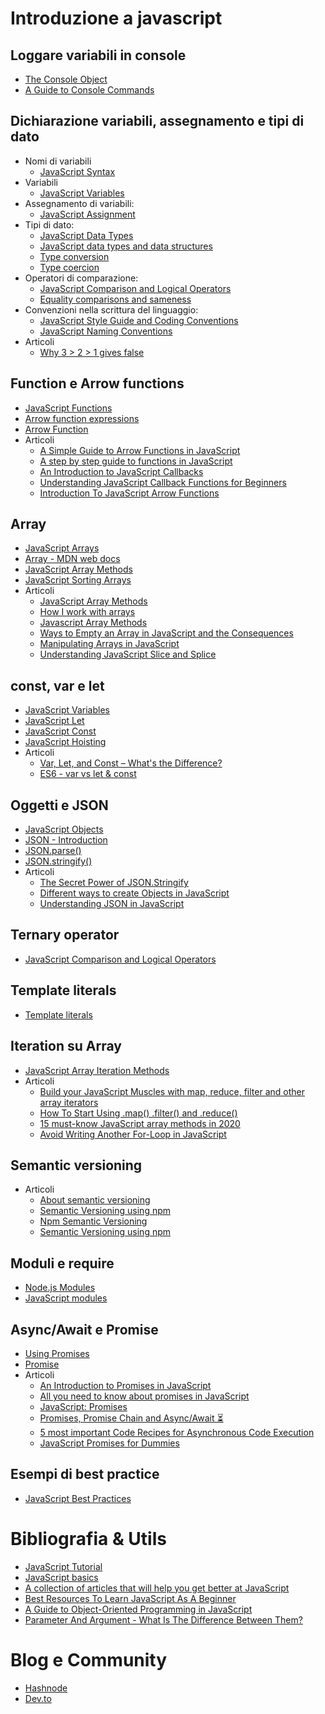 # Introduzione a javascript

## Loggare variabili in console

* [The Console Object](https://www.w3schools.com/Jsref/api_console.asp)
* [A Guide to Console Commands](https://css-tricks.com/a-guide-to-console-commands/)


## Dichiarazione variabili, assegnamento e tipi di dato

* Nomi di variabili
    * [JavaScript Syntax](https://www.w3schools.com/js/js_syntax.asp)
* Variabili
    * [JavaScript Variables](https://www.w3schools.com/js/js_variables.asp)
* Assegnamento di variabili: 
    * [JavaScript Assignment](https://www.w3schools.com/js/js_assignment.asp)
* Tipi di dato: 
    * [JavaScript Data Types](https://www.w3schools.com/js/js_datatypes.asp)
    * [JavaScript data types and data structures](https://developer.mozilla.org/en-US/docs/Web/JavaScript/Data_structures)
    * [Type conversion](https://developer.mozilla.org/en-US/docs/Glossary/Type_conversion)
    * [Type coercion](https://developer.mozilla.org/en-US/docs/Glossary/Type_coercion)
* Operatori di comparazione: 
    * [JavaScript Comparison and Logical Operators](https://www.w3schools.com/js/js_comparisons.asp)
    * [Equality comparisons and sameness](https://developer.mozilla.org/en-US/docs/Web/JavaScript/Equality_comparisons_and_sameness)
* Convenzioni nella scrittura del linguaggio: 
    * [JavaScript Style Guide and Coding Conventions](https://www.w3schools.com/js/js_conventions.asp)
    * [JavaScript Naming Conventions](https://www.robinwieruch.de/javascript-naming-conventions)
* Articoli
    * [Why 3 > 2 > 1 gives false](https://kahdev.hashnode.dev/why-3-greater-2-greater-1-gives-false)


## Function e Arrow functions

* [JavaScript Functions](https://www.w3schools.com/js/js_functions.asp)
* [Arrow function expressions](https://developer.mozilla.org/en-US/docs/Web/JavaScript/Reference/Functions/Arrow_functions)
* [Arrow Function
](https://www.w3schools.com/js/js_arrow_function.asp)
* Articoli
    * [A Simple Guide to Arrow Functions in JavaScript](https://lo-victoria.com/a-simple-guide-to-arrow-functions-in-javascript-ckd6kqoaz023am8s15m0u4x5k)
    * [A step by step guide to functions in JavaScript](https://blog.rutikwankhade.dev/a-step-by-step-guide-to-functions-in-javascript-ck988kutu0038css17bxftivd)
    * [An Introduction to JavaScript Callbacks](https://blog.nemotivity.xyz/an-introduction-to-javascript-callbacks-ckdcmybdx03qu66s1eh06a991)
    * [Understanding JavaScript Callback Functions for Beginners](https://lo-victoria.com/understanding-javascript-callback-functions-for-beginners-ckav5w0qj07694us1xik1nstt)
    * [Introduction To JavaScript Arrow Functions](https://yourwonder.hashnode.dev/arrow-functions-cka896kes01zey6s1ndq1gpdt)


## Array

* [JavaScript Arrays](https://www.w3schools.com/js/js_arrays.asp)
* [Array - MDN web docs](https://developer.mozilla.org/en-US/docs/Web/JavaScript/Reference/Global_Objects/Array)
* [JavaScript Array Methods](https://www.w3schools.com/js/js_array_methods.asp)
* [JavaScript Sorting Arrays](https://www.w3schools.com/js/js_array_sort.asp)
* Articoli
    * [JavaScript Array Methods](https://blog.gyenabubakar.dev/javascript-array-methods-ck8z9mfch01jqmys126svpjmg)
    * [How I work with arrays](https://hashnode.com/post/how-i-work-with-arrays-ckbub745k00dwkbs1bdtiakeb)
    * [Javascript Array Methods](https://hashnode.com/post/javascript-array-methods-ckbiq3chr015r0ns11tqglykb)
    * [Ways to Empty an Array in JavaScript and the Consequences](https://blog.greenroots.info/ways-to-empty-an-array-in-javascript-and-the-consequences-cjwt45q9d002h2fs1kz5a77a2)
    * [Manipulating Arrays in JavaScript](https://bolajiayodeji.com/manipulating-arrays-in-javascript-cjvuuty3500354js1sba6z6yr)
    * [Understanding JavaScript Slice and Splice](https://babysteps.hashnode.dev/understanding-javascript-slice-and-splice-ckd8vl17x00bpqus1cysu10qy)


## const, var e let

* [JavaScript Variables](https://www.w3schools.com/js/js_variables.asp)
* [JavaScript Let](https://www.w3schools.com/js/js_let.asp)
* [JavaScript Const](https://www.w3schools.com/js/js_const.asp)
* [JavaScript Hoisting](https://www.w3schools.com/js/js_hoisting.asp)
* Articoli
    * [Var, Let, and Const – What's the Difference?](https://www.freecodecamp.org/news/var-let-and-const-whats-the-difference/)
    * [ES6 - var vs let & const](https://blog.skay.dev/es6-var-vs-let-and-const-ckecjlmq700rs9as17u813cxk)


## Oggetti e JSON

* [JavaScript Objects
](https://www.w3schools.com/js/js_object_definition.asp)
* [JSON - Introduction
](https://www.w3schools.com/js/js_json_intro.asp)
* [JSON.parse()](https://www.w3schools.com/js/js_json_parse.asp)
* [JSON.stringify()](https://www.w3schools.com/js/js_json_stringify.asp)
* Articoli
    * [The Secret Power of JSON.Stringify](https://medium.com/better-programming/the-secret-power-of-json-stringify-f5aad9370ad)
    * [Different ways to create Objects in JavaScript](https://blog.pankaj.pro/different-ways-to-create-objects-in-javascript-ck66i6wqp03ip89s1uw155rb7)
    * [Understanding JSON in JavaScript](https://medium.com/@timothyrobards/understanding-json-in-javascript-5098876d0915)


## Ternary operator

* [JavaScript Comparison and Logical Operators](https://www.w3schools.com/js/js_comparisons.asp)


## Template literals

* [Template literals](https://developer.mozilla.org/en-US/docs/Web/JavaScript/Reference/Template_literals)


## Iteration su Array

* [JavaScript Array Iteration Methods](https://www.w3schools.com/JS/js_array_iteration.asp)
* Articoli
    * [Build your JavaScript Muscles with map, reduce, filter and other array iterators](https://blog.greenroots.info/build-your-javascript-muscles-with-map-reduce-filter-and-other-array-iterators-cjyo22miw000xzss1ydfqveib)
    * [How To Start Using .map() .filter() and .reduce()](https://medium.com/better-programming/how-to-start-using-map-filter-and-reduce-e01edba0d81)
    * [15 must-know JavaScript array methods in 2020](https://hashnode.com/post/15-must-know-javascript-array-methods-in-2020-ck5cc0zqm01b9qps1dpig0mtv)
    * [Avoid Writing Another For-Loop in JavaScript](https://medium.com/better-programming/never-write-another-for-loop-in-javascript-9db11afa6445)


## Semantic versioning

* Articoli
    * [About semantic versioning](https://docs.npmjs.com/about-semantic-versioning)
    * [Semantic Versioning using npm](https://nodejs.dev/learn/semantic-versioning-using-npm)
    * [Npm Semantic Versioning](https://www.javascripttutorial.net/nodejs-tutorial/npm-semantic-versioning/)
    * [Semantic Versioning using npm](https://flaviocopes.com/npm-semantic-versioning/)


## Moduli e require

* [Node.js Modules](https://www.w3schools.com/nodejs/nodejs_modules.asp)
* [JavaScript modules](https://developer.mozilla.org/en-US/docs/Web/JavaScript/Guide/Modules)


## Async/Await e Promise

* [Using Promises](https://developer.mozilla.org/en-US/docs/Web/JavaScript/Guide/Using_promises)
* [Promise](https://javascript.info/promise-basics)
* Articoli
    * [An Introduction to Promises in JavaScript](https://medium.com/better-programming/an-introduction-to-promises-in-javascript-a29bfdad4643)
    * [All you need to know about promises in JavaScript](https://admerox.hashnode.dev/all-you-need-to-know-about-promises-in-javascript-ckdj4hgsz01dgzzs1fo9ph9sq)
    * [JavaScript: Promises](https://blog.gyenabubakar.dev/javascript-promises-ck2arq86l00nt3ns1s5xtia35)
    * [Promises, Promise Chain and Async/Await ⏳](https://hashnode.com/post/promises-promise-chain-and-asyncawait-hourglass-with-flowing-sand-cjsmf41pz004nzts12balynb2)
    * [5 most important Code Recipes for Asynchronous Code Execution](https://hashnode.com/post/5-most-important-code-recipes-for-asynchronous-code-execution-cjsw5i2ce0007los1haaqla7b)
    * [JavaScript Promises for Dummies](https://scotch.io/tutorials/javascript-promises-for-dummies)


## Esempi di best practice

* [JavaScript Best Practices
](https://www.w3schools.com/js/js_best_practices.asp)


# Bibliografia & Utils

* [JavaScript Tutorial](https://www.w3schools.com/js/default.asp)
* [JavaScript basics](https://developer.mozilla.org/en-US/docs/Learn/Getting_started_with_the_web/JavaScript_basics)
* [A collection of articles that will help you get better at JavaScript](https://github.com/didicodes/javascript-dev-bookmarks)
* [Best Resources To Learn JavaScript As A Beginner](https://pit.hashnode.dev/best-resources-to-learn-javascript-as-a-beginner-ckdr7cmma04ehl9s1dq85cr4i)
* [A Guide to Object-Oriented Programming in JavaScript](https://medium.com/better-programming/object-oriented-programming-in-javascript-b3bda28d3e81)
* [Parameter And Argument - What Is The Difference Between Them?](https://catalins.tech/parameter-and-argument-what-is-the-difference-between-them)

# Blog e Community

* [Hashnode](https://hashnode.com/)
* [Dev.to](https://dev.to/)